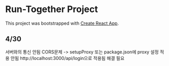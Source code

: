 # Run-Together Project
This project was bootstrapped with [Create React App](https://github.com/facebook/create-react-app).

## 4/30
서버와의 통신 안됨
CORS문제 -> setupProxy 또는 package.json에 proxy 설정 적용 안됨
http://localhost:3000/api/login으로 적용됨
해결 필요
